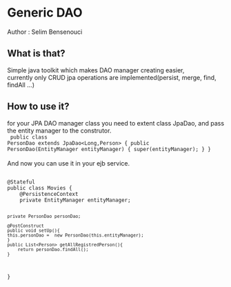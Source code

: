 Generic DAO
=============

Author : Selim Bensenouci

What is that?
--------------

Simple java toolkit which makes DAO manager creating easier,<br/>
currently only CRUD jpa operations are implemented(persist, merge, find, findAll ...)

How to use it?
--------------

for your JPA DAO manager class you need to extent class JpaDao, and pass the entity manager to the construtor.
<br/>
<code>
public class PersonDao extends JpaDao<Long,Person> {
public PersonDao(EntityManager entityManager) {
        super(entityManager);
    }
}
</code> 
<br/>
And now you can use it in your ejb service.
<br/>

<code>
@Stateful
public class Movies {
    @PersistenceContext
    private EntityManager entityManager;
    
    private PersonDao personDao; 
    
    @PostConstruct
    public void setUp(){
    this.personDao =  new PersonDao(this.entityManager);
    }
    public List<Person> getAllRegistredPerson(){
        return personDao.findAll();
    }

}
</code> 
<br/>


